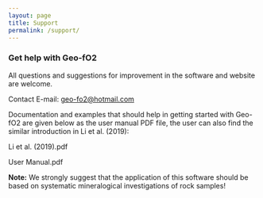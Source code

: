 ```yaml
---
layout: page
title: Support
permalink: /support/
---
```

### Get help with Geo-fO2

All questions and suggestions for improvement in the software and website are welcome.

Contact E-mail: [geo-fo2@hotmail.com](geo-fo2@hotmail.com)

Documentation and examples that should help in getting started with Geo-fO2 are given below as the user manual PDF file, the user can also find the similar introduction in Li et al. (2019):

Li et al. (2019).pdf

User Manual.pdf

__Note:__ We strongly suggest that the application of this software should be based on systematic mineralogical investigations of rock samples!
